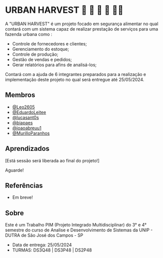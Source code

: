 
# URBAN HARVEST    🌾 🌾 🌾 🌾 🌾🌾

A "URBAN HARVEST" é um projeto focado em segurança alimentar no qual contará com um sistema capaz de realizar prestação de serviços para uma fazenda urbana como :

- Controle de fornecedores e clientes;
- Gerenciamento do estoque;
- Controle de produção;
- Gestão de vendas e pedidos;
- Gerar relatórios para afins de analisá-los;

Contará com a ajuda de 6 integrantes preparados para a realização e implementação deste projeto no qual será entregue até 25/05/2024. 



## Membros

- [@Leo2605](https://github.com/Leo2605)
- [@EduardoLeitee](https://github.com/EduardoLeitee)
- [@lucasant0s](https://github.com/lucasant0s)
- [@biapaes](https://github.com/biapaes)
- [@joaoabreuu1](https://github.com/joaoabreuu1)
- [@MurilloParanhos](https://github.com/MurilloParanhos)
## Aprendizados

[Está sessão será liberada ao final do projeto!] 

 Aguarde! 


## Referências

 - Em breve! 


## Sobre

Este é um Trabalho PIM (Projeto Integrado Multidisciplinar) do 3° e 4° semestre do curso de Analise e Desenvolvimento de Sistemas da UNIP - DUTRA de São José dos Campos - SP 

- Data de entrega: 25/05/2024
- TURMAS: DS3Q48 | DS3P48 | DS2P48


